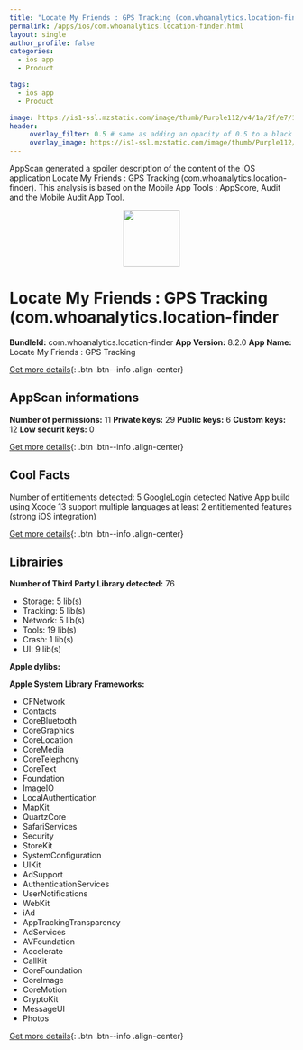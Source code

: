 ```yaml
---
title: "Locate My Friends : GPS Tracking (com.whoanalytics.location-finder)"
permalink: /apps/ios/com.whoanalytics.location-finder.html
layout: single
author_profile: false
categories: 
  - ios app 
  - Product 

tags: 
  - ios app 
  - Product 

image: https://is1-ssl.mzstatic.com/image/thumb/Purple112/v4/1a/2f/e7/1a2fe764-b7c8-1c20-2d16-b7a70f5a49b3/AppIcon-1x_U007emarketing-0-7-0-85-220.png/512x512bb.jpg
header: 
     overlay_filter: 0.5 # same as adding an opacity of 0.5 to a black background
     overlay_image: https://is1-ssl.mzstatic.com/image/thumb/Purple112/v4/1a/2f/e7/1a2fe764-b7c8-1c20-2d16-b7a70f5a49b3/AppIcon-1x_U007emarketing-0-7-0-85-220.png/512x512bb.jpg
---
```

AppScan generated a spoiler description of the content of the iOS application Locate My Friends : GPS Tracking (com.whoanalytics.location-finder). This analysis is based on the Mobile App Tools : AppScore, Audit and the Mobile Audit App Tool.

  
  
<div style="text-align: center;"><img src="https://is1-ssl.mzstatic.com/image/thumb/Purple112/v4/1a/2f/e7/1a2fe764-b7c8-1c20-2d16-b7a70f5a49b3/AppIcon-1x_U007emarketing-0-7-0-85-220.png/512x512bb.jpg" width="100" height="100"></div>  
  
# Locate My Friends : GPS Tracking (com.whoanalytics.location-finder

**BundleId:** com.whoanalytics.location-finder
**App Version:** 8.2.0
**App Name:** Locate My Friends : GPS Tracking


[Get more details](/pricing.html){: .btn .btn--info .align-center}  
  
## AppScan informations 

**Number of permissions:** 11
**Private keys:** 29
**Public keys:** 6
**Custom keys:** 12
**Low securit keys:** 0
  
[Get more details](/pricing.html){: .btn .btn--info .align-center}

## Cool Facts

Number of entitlements detected: 5
GoogleLogin detected
Native App
build using Xcode 13
support multiple languages
at least 2 entitlemented features (strong iOS integration)
  
[Get more details](/pricing.html){: .btn .btn--info .align-center}

## Librairies 
**Number of Third Party Library detected:** 76
- Storage: 5 lib(s)
- Tracking: 5 lib(s)
- Network: 5 lib(s)
- Tools: 19 lib(s)
- Crash: 1 lib(s)
- UI: 9 lib(s)

**Apple dylibs:**


**Apple System Library Frameworks:**
- CFNetwork
- Contacts
- CoreBluetooth
- CoreGraphics
- CoreLocation
- CoreMedia
- CoreTelephony
- CoreText
- Foundation
- ImageIO
- LocalAuthentication
- MapKit
- QuartzCore
- SafariServices
- Security
- StoreKit
- SystemConfiguration
- UIKit
- AdSupport
- AuthenticationServices
- UserNotifications
- WebKit
- iAd
- AppTrackingTransparency
- AdServices
- AVFoundation
- Accelerate
- CallKit
- CoreFoundation
- CoreImage
- CoreMotion
- CryptoKit
- MessageUI
- Photos


  
[Get more details](/pricing.html){: .btn .btn--info .align-center}

